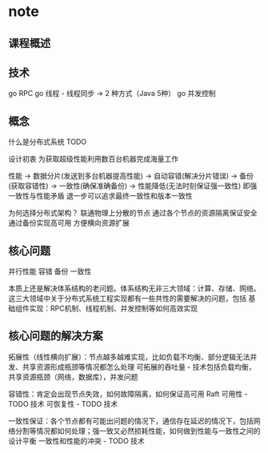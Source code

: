 # note

## 课程概述

## 技术

go RPC
go 线程 - 线程同步 -> 2 种方式（Java 5种）
go 并发控制

## 概念

什么是分布式系统
TODO

设计初衷
为获取超级性能利用数百台机器完成海量工作

性能 -> 数据分片(发送到多台机器提高性能) -> 自动容错(解决分片错误) -> 备份(获取容错性) -> 一致性(确保准确备份) -> 性能降低(无法时刻保证强一致性)
即强一致性与性能矛盾
退一步可以追求最终一致性和版本一致性

为何选择分布式架构？
联通物理上分散的节点
通过各个节点的资源隔离保证安全
通过备份实现高可用
方便横向资源扩展

## 核心问题

并行性能
容错
备份
一致性

本质上还是解决体系结构的老问题。体系结构无非三大领域：计算、存储、网络。这三大领域中关于分布式系统工程实现都有一些共性的需要解决的问题，包括
基础组件实现：RPC机制、线程机制、并发控制等如何高效实现

## 核心问题的解决方案

拓展性（线性横向扩展）：节点越多越难实现，比如负载不均衡、部分逻辑无法并发、共享资源形成瓶颈等情况都怎么处理
可拓展的吞吐量 - 技术包括负载均衡，共享资源瓶颈（网络，数据库），并发问题

容错性：肯定会出现节点失效，如何故障隔离，如何保证高可用 Raft
可用性 - TODO 技术
可恢复性 - TODO 技术

一致性保证：各个节点都有可能出问题的情况下，通信存在延迟的情况下，包括网络分割等情况都如何处理；强一致又必然损耗性能，如何做到性能与一致性之间的设计平衡
一致性和性能的冲突 - TODO 技术